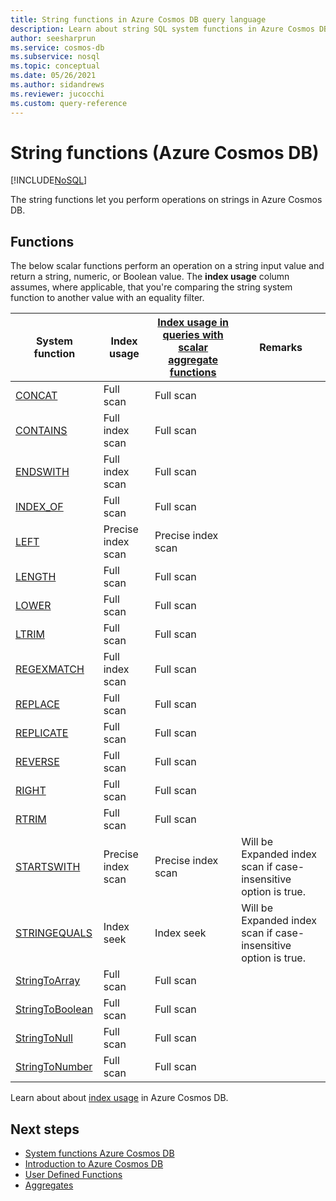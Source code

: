 ```yaml
---
title: String functions in Azure Cosmos DB query language
description: Learn about string SQL system functions in Azure Cosmos DB.
author: seesharprun
ms.service: cosmos-db
ms.subservice: nosql
ms.topic: conceptual
ms.date: 05/26/2021
ms.author: sidandrews
ms.reviewer: jucocchi
ms.custom: query-reference
---
```

# String functions (Azure Cosmos DB)
[!INCLUDE[NoSQL](../../includes/appliesto-nosql.md)]

The string functions let you perform operations on strings in Azure Cosmos DB.

## Functions

The below scalar functions perform an operation on a string input value and return a string, numeric, or Boolean value. The **index usage** column assumes, where applicable, that you're comparing the string system function to another value with an equality filter.

| System function                                 | Index usage        | [Index usage in queries with scalar aggregate functions](../../index-overview.md#index-utilization-for-scalar-aggregate-functions) | Remarks                                                      |
| ----------------------------------------------- | ------------------ | ------------------------------------------------------ | ------------------------------------------------------------ |
| [CONCAT](concat.md)                   | Full scan          | Full scan                                              |                                                              |
| [CONTAINS](contains.md)               | Full index scan    | Full scan                                              |                                                              |
| [ENDSWITH](endswith.md)               | Full index scan    | Full scan                                              |                                                              |
| [INDEX_OF](index-of.md)               | Full scan          | Full scan                                              |                                                              |
| [LEFT](left.md)                       | Precise index scan | Precise index scan                                     |                                                              |
| [LENGTH](length.md)                   | Full scan          | Full scan                                              |                                                              |
| [LOWER](lower.md)                     | Full scan          | Full scan                                              |                                                              |
| [LTRIM](ltrim.md)                     | Full scan          | Full scan                                              |                                                              |
| [REGEXMATCH](regexmatch.md)           | Full index scan    | Full scan                                              |                                                              |
| [REPLACE](replace.md)                 | Full scan          | Full scan                                              |                                                              |
| [REPLICATE](replicate.md)             | Full scan          | Full scan                                              |                                                              |
| [REVERSE](reverse.md)                 | Full scan          | Full scan                                              |                                                              |
| [RIGHT](right.md)                     | Full scan          | Full scan                                              |                                                              |
| [RTRIM](rtrim.md)                     | Full scan          | Full scan                                              |                                                              |
| [STARTSWITH](startswith.md)           | Precise index scan | Precise index scan                                     | Will be Expanded index scan if case-insensitive option is true. |
| [STRINGEQUALS](stringequals.md)       | Index seek         | Index seek                                             | Will be Expanded index scan if case-insensitive option is true. |
| [StringToArray](stringtoarray.md)     | Full scan          | Full scan                                              |                                                              |
| [StringToBoolean](stringtoboolean.md) | Full scan          | Full scan                                              |                                                              |
| [StringToNull](stringtonull.md)       | Full scan          | Full scan                                              |                                                              |
| [StringToNumber](stringtonumber.md)   | Full scan          | Full scan                                              |                                                              |

Learn about about [index usage](../../index-overview.md#index-usage) in Azure Cosmos DB.

## Next steps

- [System functions Azure Cosmos DB](system-functions.md)
- [Introduction to Azure Cosmos DB](../../introduction.md)
- [User Defined Functions](udfs.md)
- [Aggregates](aggregate-functions.md)
